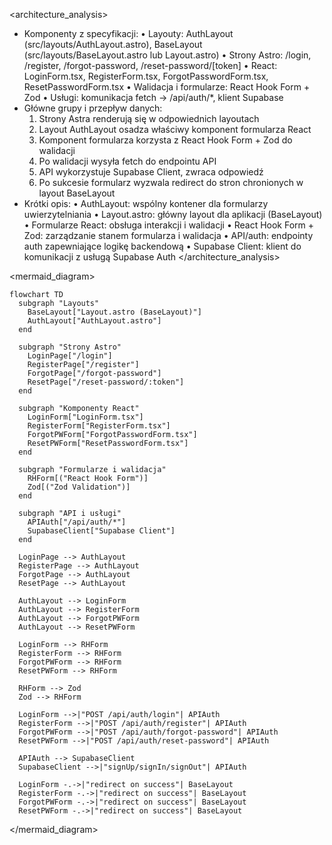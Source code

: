 <architecture_analysis>
- Komponenty z specyfikacji:
  • Layouty: AuthLayout (src/layouts/AuthLayout.astro), BaseLayout (src/layouts/BaseLayout.astro lub Layout.astro)
  • Strony Astro: /login, /register, /forgot-password, /reset-password/[token]
  • React: LoginForm.tsx, RegisterForm.tsx, ForgotPasswordForm.tsx, ResetPasswordForm.tsx
  • Walidacja i formularze: React Hook Form + Zod
  • Usługi: komunikacja fetch → /api/auth/*, klient Supabase
- Główne grupy i przepływ danych:
  1. Strony Astra renderują się w odpowiednich layoutach
  2. Layout AuthLayout osadza właściwy komponent formularza React
  3. Komponent formularza korzysta z React Hook Form + Zod do walidacji
  4. Po walidacji wysyła fetch do endpointu API
  5. API wykorzystuje Supabase Client, zwraca odpowiedź
  6. Po sukcesie formularz wyzwala redirect do stron chronionych w layout BaseLayout
- Krótki opis:
  • AuthLayout: wspólny kontener dla formularzy uwierzytelniania
  • Layout.astro: główny layout dla aplikacji (BaseLayout)
  • Formularze React: obsługa interakcji i walidacji
  • React Hook Form + Zod: zarządzanie stanem formularza i walidacja
  • API/auth: endpointy auth zapewniające logikę backendową
  • Supabase Client: klient do komunikacji z usługą Supabase Auth
</architecture_analysis>

<mermaid_diagram>
```mermaid
flowchart TD
  subgraph "Layouts"
    BaseLayout["Layout.astro (BaseLayout)"]
    AuthLayout["AuthLayout.astro"]
  end

  subgraph "Strony Astro"
    LoginPage["/login"]
    RegisterPage["/register"]
    ForgotPage["/forgot-password"]
    ResetPage["/reset-password/:token"]
  end

  subgraph "Komponenty React"
    LoginForm["LoginForm.tsx"]
    RegisterForm["RegisterForm.tsx"]
    ForgotPWForm["ForgotPasswordForm.tsx"]
    ResetPWForm["ResetPasswordForm.tsx"]
  end

  subgraph "Formularze i walidacja"
    RHForm[("React Hook Form")]
    Zod[("Zod Validation")]
  end

  subgraph "API i usługi"
    APIAuth["/api/auth/*"]
    SupabaseClient["Supabase Client"]
  end

  LoginPage --> AuthLayout
  RegisterPage --> AuthLayout
  ForgotPage --> AuthLayout
  ResetPage --> AuthLayout

  AuthLayout --> LoginForm
  AuthLayout --> RegisterForm
  AuthLayout --> ForgotPWForm
  AuthLayout --> ResetPWForm

  LoginForm --> RHForm
  RegisterForm --> RHForm
  ForgotPWForm --> RHForm
  ResetPWForm --> RHForm

  RHForm --> Zod
  Zod --> RHForm

  LoginForm -->|"POST /api/auth/login"| APIAuth
  RegisterForm -->|"POST /api/auth/register"| APIAuth
  ForgotPWForm -->|"POST /api/auth/forgot-password"| APIAuth
  ResetPWForm -->|"POST /api/auth/reset-password"| APIAuth

  APIAuth --> SupabaseClient
  SupabaseClient -->|"signUp/signIn/signOut"| APIAuth

  LoginForm -.->|"redirect on success"| BaseLayout
  RegisterForm -.->|"redirect on success"| BaseLayout
  ForgotPWForm -.->|"redirect on success"| BaseLayout
  ResetPWForm -.->|"redirect on success"| BaseLayout
```
</mermaid_diagram> 